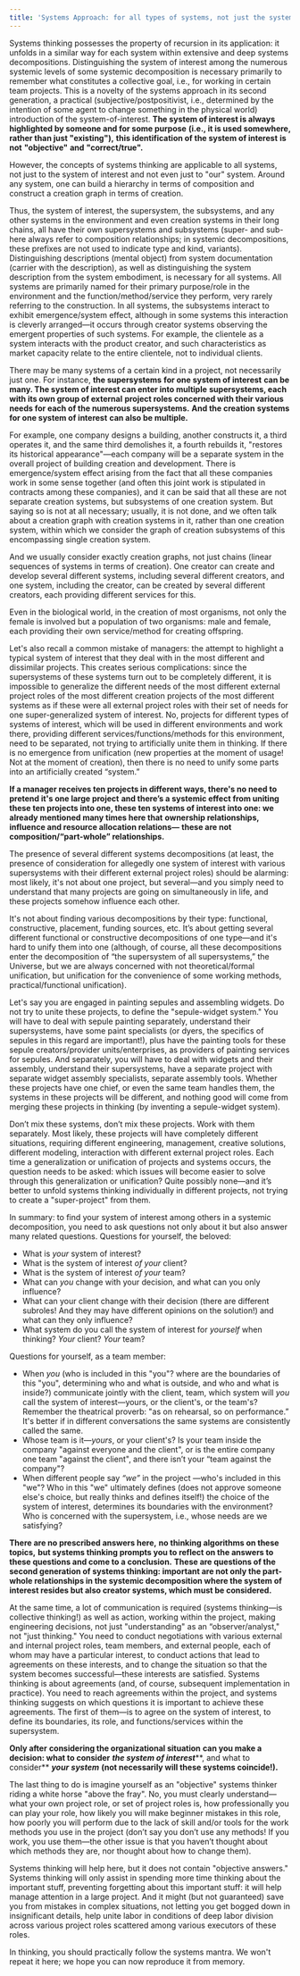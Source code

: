 ```yaml
---
title: 'Systems Approach: for all types of systems, not just the system of interest'
---
```


Systems thinking possesses the property of recursion in its application: it unfolds in a similar way for each system within extensive and deep systems decompositions. Distinguishing the system of interest among the numerous systemic levels of some systemic decomposition is necessary primarily to remember what constitutes a collective goal, i.e., for working in certain team projects. This is a novelty of the systems approach in its second generation, a practical (subjective/postpositivist, i.e., determined by the intention of some agent to change something in the physical world) introduction of the system-of-interest. **The system of interest is always highlighted by someone and for some purpose** **(i.e., it is used somewhere, rather than just "existing"),** **this identification of the system of interest** **is not** **"objective"** **and** **"correct/true".**

However, the concepts of systems thinking are applicable to all systems, not just to the system of interest and not even just to "our" system. Around any system, one can build a hierarchy in terms of composition and construct a creation graph in terms of creation.

Thus, the system of interest, the supersystem, the subsystems, and any other systems in the environment and even creation systems in their long chains, all have their own supersystems and subsystems (super- and sub- here always refer to composition relationships; in systemic decompositions, these prefixes are not used to indicate type and kind, variants). Distinguishing descriptions (mental object) from system documentation (carrier with the description), as well as distinguishing the system description from the system embodiment, is necessary for all systems. All systems are primarily named for their primary purpose/role in the environment and the function/method/service they perform, very rarely referring to the construction. In all systems, the subsystems interact to exhibit emergence/system effect, although in some systems this interaction is cleverly arranged—it occurs through creator systems observing the emergent properties of such systems. For example, the clientele as a system interacts with the product creator, and such characteristics as market capacity relate to the entire clientele, not to individual clients.

There may be many systems of a certain kind in a project, not necessarily just one. For instance, **the supersystems** **for one system of interest** **can be many. The system of interest can enter into multiple** **supersystems, each with its own group of external** **project roles concerned with their various needs for each of the numerous supersystems.** **And the creation** **systems** **for one system of interest** **can also be multiple.**

For example, one company designs a building, another constructs it, a third operates it, and the same third demolishes it, a fourth rebuilds it, "restores its historical appearance"—each company will be a separate system in the overall project of building creation and development. There is emergence/system effect arising from the fact that all these companies work in some sense together (and often this joint work is stipulated in contracts among these companies), and it can be said that all these are not separate creation systems, but subsystems of one creation system. But saying so is not at all necessary; usually, it is not done, and we often talk about a creation graph with creation systems in it, rather than one creation system, within which we consider the graph of creation subsystems of this encompassing single creation system.

And we usually consider exactly creation graphs, not just chains (linear sequences of systems in terms of creation). One creator can create and develop several different systems, including several different creators, and one system, including the creator, can be created by several different creators, each providing different services for this.

Even in the biological world, in the creation of most organisms, not only the female is involved but a population of two organisms: male and female, each providing their own service/method for creating offspring.

Let's also recall a common mistake of managers: the attempt to highlight a typical system of interest that they deal with in the most different and dissimilar projects. This creates serious complications: since the supersystems of these systems turn out to be completely different, it is impossible to generalize the different needs of the most different external project roles of the most different creation projects of the most different systems as if these were all external project roles with their set of needs for one super-generalized system of interest. No, projects for different types of systems of interest, which will be used in different environments and work there, providing different services/functions/methods for this environment, need to be separated, not trying to artificially unite them in thinking. If there is no emergence from unification (new properties at the moment of usage! Not at the moment of creation), then there is no need to unify some parts into an artificially created “system.”

**If a manager receives ten projects in different ways, there's no need to pretend it's one large project** **and there’s a systemic effect from uniting these ten projects into one, these ten systems of interest into one: we already mentioned many times here that** **ownership relationships, influence and resource allocation relations—** **these are not** **composition/“part-whole” relationships.**

The presence of several different systems decompositions (at least, the presence of consideration for allegedly one system of interest with various supersystems with their different external project roles) should be alarming: most likely, it's not about one project, but several—and you simply need to understand that many projects are going on simultaneously in life, and these projects somehow influence each other.

It's not about finding various decompositions by their type: functional, constructive, placement, funding sources, etc. It’s about getting several different functional or constructive decompositions of one type—and it's hard to unify them into one (although, of course, all these decompositions enter the decomposition of “the supersystem of all supersystems,” the Universe, but we are always concerned with not theoretical/formal unification, but unification for the convenience of some working methods, practical/functional unification).

Let's say you are engaged in painting sepules and assembling widgets. Do not try to unite these projects, to define the "sepule-widget system." You will have to deal with sepule painting separately, understand their supersystems, have some paint specialists (or dyers, the specifics of sepules in this regard are important!), plus have the painting tools for these sepule creators/provider units/enterprises, as providers of painting services for sepules. And separately, you will have to deal with widgets and their assembly, understand their supersystems, have a separate project with separate widget assembly specialists, separate assembly tools. Whether these projects have one chief, or even the same team handles them, the systems in these projects will be different, and nothing good will come from merging these projects in thinking (by inventing a sepule-widget system).

Don’t mix these systems, don’t mix these projects. Work with them separately. Most likely, these projects will have completely different situations, requiring different engineering, management, creative solutions, different modeling, interaction with different external project roles. Each time a generalization or unification of projects and systems occurs, the question needs to be asked: which issues will become easier to solve through this generalization or unification? Quite possibly none—and it’s better to unfold systems thinking individually in different projects, not trying to create a "super-project" from them.

In summary: to find your system of interest among others in a systemic decomposition, you need to ask questions not only about it but also answer many related questions. Questions for yourself, the beloved:

- What is *your* system of interest?
- What is the system of interest *of your* client?
- What is the system of interest *of your* team?
- What can *you* change with your decision, and what can you only influence?
- What can your client change with their decision (there are different subroles! And they may have different opinions on the solution!) and what can they only influence?
- What system do you call the system of interest for *yourself* when thinking? *Your* client? *Your* team?

Questions for yourself, as a team member:

- When *you* (who is included in this "you"? where are the boundaries of this "you", determining who and what is outside, and who and what is inside?) communicate jointly with the client, team, which system will *you* call the system of interest—yours, or the client's, or the team's? Remember the theatrical proverb: "as on rehearsal, so on performance.” It's better if in different conversations the same systems are consistently called the same.
- Whose team is it—*yours*, or your client's? Is your team inside the company "against everyone and the client", or is the entire company one team "against the client", and there isn’t your “team against the company"?
- When different people say *“we”* in the project —who's included in this "we"? Who in this "we" ultimately defines (does not approve someone else's choice, but really thinks and defines itself!) the choice of the system of interest, determines its boundaries with the environment? Who is concerned with the supersystem, i.e., whose needs are we satisfying?

**There are no prescribed answers here,** **no thinking algorithms on these topics,** **but systems thinking prompts you to reflect on the answers to these questions and come to a conclusion.** **These are questions of the second generation of systems thinking: important are not only the part-whole relationships in the systemic decomposition where the system of interest resides but also creator systems, which must be considered.**

At the same time, a lot of communication is required (systems thinking—is collective thinking!) as well as action, working within the project, making engineering decisions, not just "understanding" as an “observer/analyst," not "just thinking." You need to conduct negotiations with various external and internal project roles, team members, and external people, each of whom may have a particular interest, to conduct actions that lead to agreements on these interests, and to change the situation so that the system becomes successful—these interests are satisfied. Systems thinking is about agreements (and, of course, subsequent implementation in practice). You need to reach agreements within the project, and systems thinking suggests on which questions it is important to achieve these agreements. The first of them—is to agree on the system of interest, to define its boundaries, its role, and functions/services within the supersystem.

**Only after** **considering the organizational situation** **can you make a decision: what to consider** ***the system of interest*****, and what to consider** ***your*** ***system*** **(not necessarily will these systems coincide!).**

The last thing to do is imagine yourself as an "objective" systems thinker riding a white horse "above the fray". No, you must clearly understand—what your own project role, or set of project roles is, how professionally you can play your role, how likely you will make beginner mistakes in this role, how poorly you will perform due to the lack of skill and/or tools for the work methods you use in the project (don’t say you don’t use any methods! If you work, you use them—the other issue is that you haven’t thought about which methods they are, nor thought about how to change them).

Systems thinking will help here, but it does not contain "objective answers." Systems thinking will only assist in spending more time thinking about the important stuff, preventing forgetting about this important stuff: it will help manage attention in a large project. And it might (but not guaranteed) save you from mistakes in complex situations, not letting you get bogged down in insignificant details, help unite labor in conditions of deep labor division across various project roles scattered among various executors of these roles.

In thinking, you should practically follow the systems mantra. We won't repeat it here; we hope you can now reproduce it from memory.